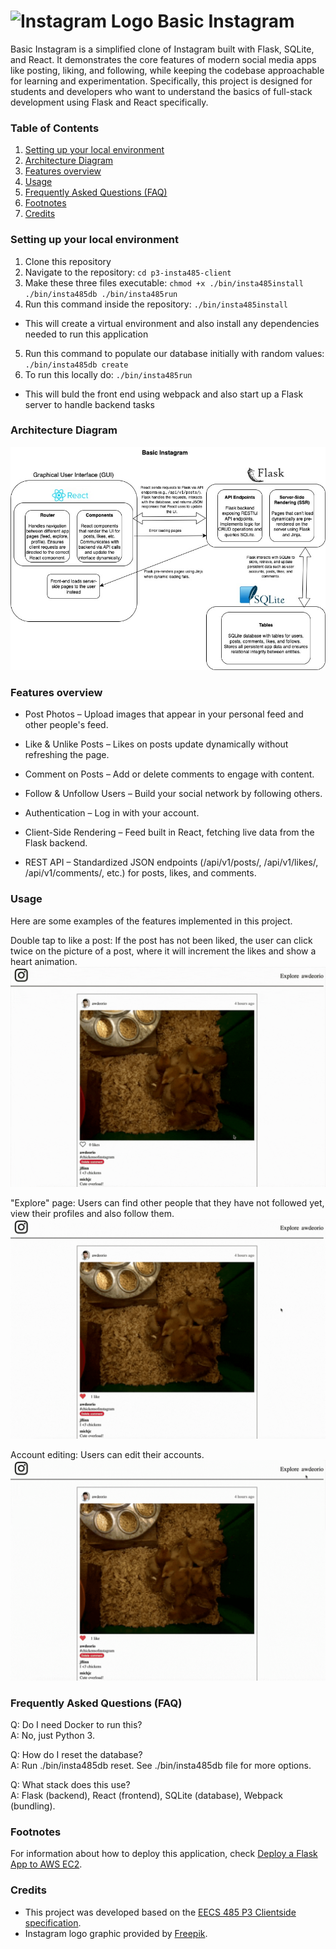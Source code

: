 
# <img src="https://img.freepik.com/free-psd/instagram-application-logo_23-2151544100.jpg" alt="Instagram Logo" width="48"> Basic Instagram 
Basic Instagram is a simplified clone of Instagram built with Flask, SQLite, and React. It demonstrates the core features of modern social media apps like posting, liking, and following, while keeping the codebase approachable for learning and experimentation. Specifically, this project is designed for students and developers who want to understand the basics of full-stack development using Flask and React specifically.

### Table of Contents  
1. [Setting up your local environment](#setting-up-your-local-environment)
2. [Architecture Diagram](#architecture-diagram)
3. [Features overview](#features-overview)
4. [Usage](#usage)
5. [Frequently Asked Questions (FAQ)](#frequently-asked-questions-faq)
6. [Footnotes](#footnotes)
7. [Credits](#credits)


### Setting up your local environment
1. Clone this repository
2. Navigate to the repository: `cd p3-insta485-client`
3. Make these three files executable: `chmod +x ./bin/insta485install ./bin/insta485db ./bin/insta485run`
4. Run this command inside the repository: `./bin/insta485install`
 - This will create a virtual environment and also install any dependencies needed to run this application
5. Run this command to populate our database initially with random values: `./bin/insta485db create`
7. To run this locally do: `./bin/insta485run`
- This will buld the front end using webpack and also start up a Flask server to handle backend tasks

### Architecture Diagram
![A diagram explaning the architecture of the basic Instagram App](https://github.com/thealvinjg/basic-instagram/blob/main/tchm497_arc.jpg?raw=true)

### Features overview
- Post Photos – Upload images that appear in your personal feed and other people's feed.

- Like & Unlike Posts – Likes on posts update dynamically without refreshing the page.

- Comment on Posts – Add or delete comments to engage with content.

- Follow & Unfollow Users – Build your social network by following others.

- Authentication – Log in with your account.

- Client-Side Rendering – Feed built in React, fetching live data from the Flask backend.

- REST API – Standardized JSON endpoints (/api/v1/posts/, /api/v1/likes/, /api/v1/comments/, etc.) for posts, likes, and comments.

### Usage
Here are some examples of the features implemented in this project.

Double tap to like a post: If the post has not been liked, the user can click twice on the picture of a post, where it will increment the likes and show a heart animation.
![GIF showing double clicking on a post to like it](https://raw.githubusercontent.com/thealvinjg/basic-instagram/refs/heads/main/doubletap.mp4.gif)  

"Explore" page: Users can find other people that they have not followed yet, view their profiles and also follow them.
![GIF showcasing the explore page and the option to follow people.](https://raw.githubusercontent.com/thealvinjg/basic-instagram/refs/heads/main/explore_page.mp4.gif)  

Account editing: Users can edit their accounts.
![GIF showcasing the account editing page, in this case, the user changes their last name](https://raw.githubusercontent.com/thealvinjg/basic-instagram/refs/heads/main/edit_account.mp4.gif)  

### Frequently Asked Questions (FAQ)
Q: Do I need Docker to run this?  
A: No, just Python 3.

Q: How do I reset the database?  
A: Run ./bin/insta485db reset. See ./bin/insta485db file for more options.

Q: What stack does this use?  
A: Flask (backend), React (frontend), SQLite (database), Webpack (bundling).

### Footnotes
For information about how to deploy this application, check [Deploy a Flask App to AWS EC2](https://eecs485staff.github.io/p2-insta485-serverside/setup_aws.html).

### Credits
- This project was developed based on the [EECS 485 P3 Clientside specification](https://eecs485staff.github.io/p3-insta485-clientside/).  
- Instagram logo graphic provided by [Freepik](https://www.freepik.com/free-psd/instagram-application-logo_206467809.htm).  
